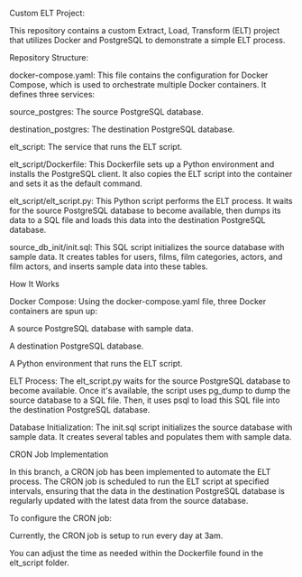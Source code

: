 Custom ELT Project:

This repository contains a custom Extract, Load, Transform (ELT) project that utilizes Docker and PostgreSQL to demonstrate a simple ELT process.

Repository Structure:

docker-compose.yaml: This file contains the configuration for Docker Compose, which is used to orchestrate multiple Docker containers. It defines three services:

source_postgres: The source PostgreSQL database.

destination_postgres: The destination PostgreSQL database.

elt_script: The service that runs the ELT script.

elt_script/Dockerfile: This Dockerfile sets up a Python environment and installs the PostgreSQL client. It also copies the ELT script into the container and sets it as the default command.

elt_script/elt_script.py: This Python script performs the ELT process. It waits for the source PostgreSQL database to become available, then dumps its data to a SQL file and loads this data into the destination PostgreSQL database.

source_db_init/init.sql: This SQL script initializes the source database with sample data. It creates tables for users, films, film categories, actors, and film actors, and inserts sample data into these tables.

How It Works

Docker Compose: Using the docker-compose.yaml file, three Docker containers are spun up:

A source PostgreSQL database with sample data.

A destination PostgreSQL database.

A Python environment that runs the ELT script.

ELT Process: The elt_script.py waits for the source PostgreSQL database to become available. Once it's available, the script uses pg_dump to dump the source database to a SQL file. Then, it uses psql to load this SQL file into the destination PostgreSQL database.

Database Initialization: The init.sql script initializes the source database with sample data. It creates several tables and populates them with sample data.

CRON Job Implementation

In this branch, a CRON job has been implemented to automate the ELT process. The CRON job is scheduled to run the ELT script at specified intervals, ensuring that the data in the destination PostgreSQL database is regularly updated with the latest data from the source database.

To configure the CRON job:

Currently, the CRON job is setup to run every day at 3am.

You can adjust the time as needed within the Dockerfile found in the elt_script folder.

